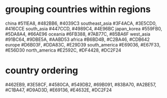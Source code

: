 # grouping countries within regions
china
#511EA8, #482BB6, #4039C3
southeast_asia
#3F4ACA, #3E5CD0, #416CCE
south_asia
#447CCD, #4989C4, #4E96BC
japan_korea
#559FB0, #5DA8A4, #66AE96
oceania
#6FB388, #7AB77C, #85BA6F
west_asia
#91BC64, #9DBE5A, #AABD53
africa
#B6BD4B, #C2BA46, #CDB642
europe
#D6B03F, #DDA83C, #E29D39
south_america
#E69036, #E67F33, #E56D30
north_america
#E2592C, #DF4428, #DC2F24

# country ordering
#462EB9, #3E58CF, #4580CA, #549DB2, #69B091, #83BA70, #A2BE57, #C1BA47, #D9AD3D, #E69136, #E4632E, #DC2F24

